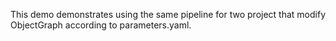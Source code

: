 This demo demonstrates using the same pipeline for two project that modify ObjectGraph according to parameters.yaml.
